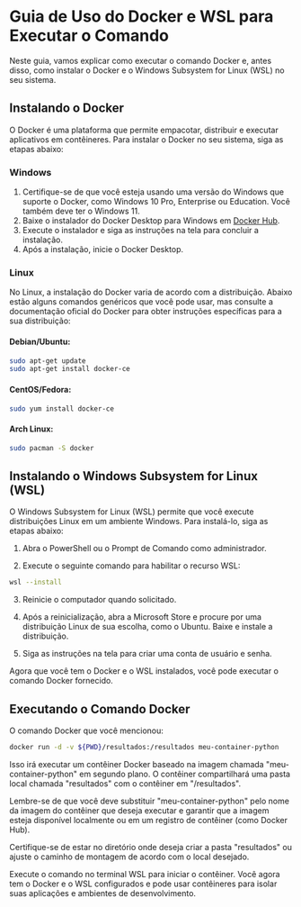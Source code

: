 # Guia de Uso do Docker e WSL para Executar o Comando

Neste guia, vamos explicar como executar o comando Docker e, antes disso, como instalar o Docker e o Windows Subsystem for Linux (WSL) no seu sistema.

## Instalando o Docker

O Docker é uma plataforma que permite empacotar, distribuir e executar aplicativos em contêineres. Para instalar o Docker no seu sistema, siga as etapas abaixo:

### Windows

1. Certifique-se de que você esteja usando uma versão do Windows que suporte o Docker, como Windows 10 Pro, Enterprise ou Education. Você também deve ter o Windows 11.
2. Baixe o instalador do Docker Desktop para Windows em [Docker Hub](https://hub.docker.com/editions/community/docker-ce-desktop-windows/).
3. Execute o instalador e siga as instruções na tela para concluir a instalação.
4. Após a instalação, inicie o Docker Desktop.

### Linux

No Linux, a instalação do Docker varia de acordo com a distribuição. Abaixo estão alguns comandos genéricos que você pode usar, mas consulte a documentação oficial do Docker para obter instruções específicas para a sua distribuição:

#### Debian/Ubuntu:

```bash
sudo apt-get update
sudo apt-get install docker-ce
```

#### CentOS/Fedora:

```bash
sudo yum install docker-ce
```

#### Arch Linux:

```bash
sudo pacman -S docker
```

## Instalando o Windows Subsystem for Linux (WSL)

O Windows Subsystem for Linux (WSL) permite que você execute distribuições Linux em um ambiente Windows. Para instalá-lo, siga as etapas abaixo:

1. Abra o PowerShell ou o Prompt de Comando como administrador.

2. Execute o seguinte comando para habilitar o recurso WSL:

```bash
wsl --install
```

3. Reinicie o computador quando solicitado.

4. Após a reinicialização, abra a Microsoft Store e procure por uma distribuição Linux de sua escolha, como o Ubuntu. Baixe e instale a distribuição.

5. Siga as instruções na tela para criar uma conta de usuário e senha.

Agora que você tem o Docker e o WSL instalados, você pode executar o comando Docker fornecido.

## Executando o Comando Docker

O comando Docker que você mencionou:

```bash
docker run -d -v ${PWD}/resultados:/resultados meu-container-python
```

Isso irá executar um contêiner Docker baseado na imagem chamada "meu-container-python" em segundo plano. O contêiner compartilhará uma pasta local chamada "resultados" com o contêiner em "/resultados".

Lembre-se de que você deve substituir "meu-container-python" pelo nome da imagem do contêiner que deseja executar e garantir que a imagem esteja disponível localmente ou em um registro de contêiner (como Docker Hub).

Certifique-se de estar no diretório onde deseja criar a pasta "resultados" ou ajuste o caminho de montagem de acordo com o local desejado.

Execute o comando no terminal WSL para iniciar o contêiner. Você agora tem o Docker e o WSL configurados e pode usar contêineres para isolar suas aplicações e ambientes de desenvolvimento.